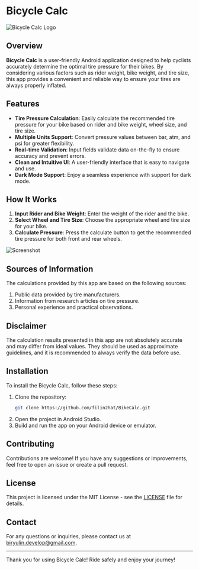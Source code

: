 # Bicycle Calc

![Bicycle Calc Logo](link-to-your-logo.png)

## Overview

**Bicycle Calc** is a user-friendly Android application designed to help cyclists accurately determine the optimal tire pressure for their bikes. By considering various factors such as rider weight, bike weight, and tire size, this app provides a convenient and reliable way to ensure your tires are always properly inflated.

## Features

- **Tire Pressure Calculation**: Easily calculate the recommended tire pressure for your bike based on rider and bike weight, wheel size, and tire size.
- **Multiple Units Support**: Convert pressure values between bar, atm, and psi for greater flexibility.
- **Real-time Validation**: Input fields validate data on-the-fly to ensure accuracy and prevent errors.
- **Clean and Intuitive UI**: A user-friendly interface that is easy to navigate and use.
- **Dark Mode Support**: Enjoy a seamless experience with support for dark mode.

## How It Works

1. **Input Rider and Bike Weight**: Enter the weight of the rider and the bike.
2. **Select Wheel and Tire Size**: Choose the appropriate wheel and tire size for your bike.
3. **Calculate Pressure**: Press the calculate button to get the recommended tire pressure for both front and rear wheels.

![Screenshot](link-to-your-screenshot.png)

## Sources of Information

The calculations provided by this app are based on the following sources:

1. Public data provided by tire manufacturers.
2. Information from research articles on tire pressure.
3. Personal experience and practical observations.

## Disclaimer

The calculation results presented in this app are not absolutely accurate and may differ from ideal values. They should be used as approximate guidelines, and it is recommended to always verify the data before use.

## Installation

To install the Bicycle Calc, follow these steps:

1. Clone the repository:
    ```bash
    git clone https://github.com/filin2hat/BikeCalc.git
    ```
2. Open the project in Android Studio.
3. Build and run the app on your Android device or emulator.

## Contributing

Contributions are welcome! If you have any suggestions or improvements, feel free to open an issue or create a pull request.

## License

This project is licensed under the MIT License - see the [LICENSE](LICENSE) file for details.

## Contact

For any questions or inquiries, please contact us at [biryulin.develop@gmail.com](mailto:biryulin.develop@gmail.com).

---

Thank you for using Bicycle Calc! Ride safely and enjoy your journey!